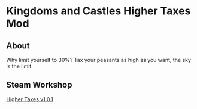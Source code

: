 # Kingdoms and Castles Higher Taxes Mod

## About

Why limit yourself to 30%? Tax your peasants as high as you want, the sky is the limit.

## Steam Workshop
[Higher Taxes v1.0.1](https://steamcommunity.com/sharedfiles/filedetails/?id=2082858243)
